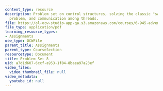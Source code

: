 ```yaml
---
content_type: resource
description: Problem set on control structures, solving the classic "same fringe"
  problem, and communication among threads.
file: https://ol-ocw-studio-app-qa.s3.amazonaws.com/courses/6-945-adventures-in-advanced-symbolic-programming-spring-2009/a7d1d6076ccfa9531f848baea97a23ef_MIT6_945s09_assn08.pdf
file_type: application/pdf
learning_resource_types:
- Assignments
ocw_type: OCWFile
parent_title: Assignments
parent_type: CourseSection
resourcetype: Document
title: Problem Set 8
uid: a7d1d607-6ccf-a953-1f84-8baea97a23ef
video_files:
  video_thumbnail_file: null
video_metadata:
  youtube_id: null
---
```

